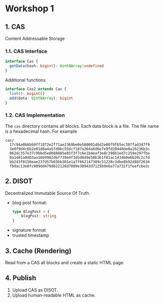 # Workshop 1

## 1. CAS 

Content Addressable Storage

### 1.1. CAS Interface

```ts
interface Cas {
  getData(hash: bigint): Uint8Array|undefined
}
```

Additional functions

```ts
interface Cas2 extends Cas {
  list(): bigint[]
  add(data: Uint8Array): bigint
}
```

### 1.2. CAS Implementation

The `cas` directory contains all blocks. Each data block is a file. The file name is a hexadecimal hash. For example

```
cas/
  17c94a0b6bb9ff1872e2f71ae2369be0e58000146d2e00f9f65ec38ffad347f9
  3e0f9d4c6b2e01d8a4a5fd9bc55dcf187a264a6d6e7e9fd28440de8a16236b3c
  962dc357e37c9bbd5e8088885e85f3f7c6e1b4eaf3e8c298b1ed7c259e297fba
  9a1d81a0d03aa1669982dbf739e4f3d5d8d9e50b3b1f01ac1d34b0e6b20c2cfd
  bb243f0150eae237d57b03bb301e1a7f662147389c51228c3dbe8b92d88f2634
  fbdac13e8fc909dd479d622128d7889e38943d7125b9e6a77a732f1feefcbe3c
```

## 2. DISOT

Decentralized Immutable Source Of Truth.

- blog post format:
  ```ts
  type BlogPost = {
      blogPost: string
  }
  ```
- signature format
- trusted timestamp

## 3. Cache (Rendering)

Read from a CAS all blocks and create a static HTML page.

## 4. Publish

1. Upload CAS as DISOT.
2. Upload human-readable HTML as cache.
